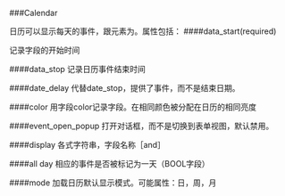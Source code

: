 ###Calendar

日历可以显示每天的事件，跟元素为<calendar>。属性包括：
####data_start(required)

记录字段的开始时间

####data_stop
记录日历事件结束时间

####date_delay
代替date_stop，提供了事件，而不是结束日期。

####color
用字段color记录字段。在相同颜色被分配在日历的相同亮度

####event_open_popup
打开对话框，而不是切换到表单视图，默认禁用。

####display
各式字符串，字段名称［and］

####all day
相应的事件是否被标记为一天（BOOL字段）

####mode
加载日历默认显示模式。可能属性：日，周，月

